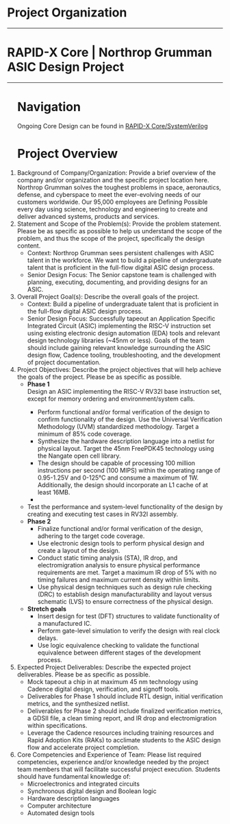<h1>Project Organization</h1>
<hr/>

<h1>RAPID-X Core | Northrop Grumman ASIC Design Project</h1>
<hr/>

<ol>
	<h1>
		Navigation
	</h1>
 <p>
	Ongoing Core Design can be found in <a href="https://github.com/youss2017/NG-ICDesign/tree/master/RAPID-X%20Core">RAPID-X Core/SystemVerilog</a>
 </p>

 </p>
	<h1>
		Project Overview
	</h1>
    <li>
        Background of Company/Organization:  Provide a brief overview of the company and/or organization and the specific project location here. Northrop Grumman solves the toughest problems in space, aeronautics, defense, and cyberspace to meet the ever-evolving needs of our customers worldwide. Our 95,000 employees are Defining Possible every day using science, technology and engineering to create and deliver advanced systems, products and services.
    </li>
    <li>
        Statement and Scope of the Problem(s):  Provide the problem statement.  Please be as specific as possible to help us understand the scope of the problem, and thus the scope of the project, specifically the design content. 
        <ul>
            <li>
                Context: Northrop Grumman sees persistent challenges with ASIC talent in the workforce. We want to build a pipeline of undergraduate talent that is proficient in the full-flow digital ASIC design process.
            </li>
            <li>
                Senior Design Focus: The Senior capstone team is challenged with planning, executing, documenting, and providing designs for an ASIC. 
            </li>
        </ul>
    </li>
    <li>
        Overall Project Goal(s):  Describe the overall goals of the project.
        <ul>
            <li>Context: Build a pipeline of undergraduate talent that is proficient in the full-flow digital ASIC design process.</li>
            <li>Senior Design Focus: Successfully tapeout an Application Specific Integrated Circuit (ASIC) implementing the RISC-V instruction set using existing electronic design automation (EDA) tools and relevant design technology libraries (~45nm or less). Goals of the team should include gaining relevant knowledge surrounding the ASIC design flow, Cadence tooling, troubleshooting, and the development of project documentation.</li>
        </ul>
    </li>
    <li>
        Project Objectives:  Describe the project objectives that will help achieve the goals of the project. Please be as specific as possible.
        <ul>
            <li>
                <b>Phase 1</b>
            </li>
                Design an ASIC implementing the RISC-V RV32I base instruction set, except for memory ordering and environment/system calls.
                <ul>
                    <li>Perform functional and/or formal verification of the design to confirm functionality of the design. Use the Universal Verification Methodology (UVM) standardized methodology. Target a minimum of 85% code coverage.</li>
            <li>Synthesize the hardware description language into a netlist for physical layout. Target the 45nm FreePDK45 technology using the Nangate open cell library.</li>
            <li>The design should be capable of processing 100 million instructions per second (100 MIPS) within the operating range of 0.95-1.25V and 0-125°C and consume a maximum of 1W. Additionally, the design should incorporate an L1 cache of at least 16MB.</li>
            <li>
                </ul>
            </li>
            <li>Test the performance and system-level functionality of the design by creating and executing test cases in RV32I assembly.</li>
            <li><b>Phase 2</b>
                <ul>
                    <li>Finalize functional and/or formal verification of the design, adhering to the target code coverage.</li>
            <li>Use electronic design tools to perform physical design and create a layout of the design.</li>
            <li>Conduct static timing analysis (STA), IR drop, and electromigration analysis to ensure physical performance requirements are met. Target a maximum IR drop of 5% with no timing failures and maximum current density within limits.</li>
            <li>Use physical design techniques such as design rule checking (DRC) to establish design manufacturability and layout versus schematic (LVS) to ensure correctness of the physical design.</li>
                </ul>
            </li>
            <li>
                <b>Stretch goals</b>
                <ul>
                    <li>Insert design for test (DFT) structures to validate functionality of a manufactured IC.</li>
                    <li>Perform gate-level simulation to verify the design with real clock delays.</li>
                    <li>Use logic equivalence checking to validate the functional equivalence between different stages of the development process.</li>
                </ul>
            </li>
        </ul>
    </li>
    <li>
        Expected Project Deliverables:  Describe the expected project deliverables. Please be as specific as possible.
        <ul>
	        <li>Mock tapeout a chip in at maximum 45 nm technology using Cadence digital design, verification, and signoff tools. </li>
	        <li>Deliverables for Phase 1 should include RTL design, initial verification metrics, and the synthesized netlist.</li>
	        <li>Deliverables for Phase 2 should include finalized verification metrics, a GDSII file, a clean timing report, and IR drop and electromigration within specifications.</li>
	        <li>Leverage the Cadence resources including training resources and Rapid Adoption Kits (RAKs) to acclimate students to the ASIC design flow and accelerate project completion.</li>
        </ul>
    </li>
    <li>
        Core Competencies and Experience of Team:  Please list required competencies, experience and/or knowledge needed by the project team members that will facilitate successful project execution. 
Students should have fundamental knowledge of:
        <ul>
            <li>Microelectronics and integrated circuits</li>
            <li>Synchronous digital design and Boolean logic</li>
            <li>Hardware description languages</li>
            <li>Computer architecture</li>
            <li>Automated design tools</li>
        </ul>
    </li>

</ol>
